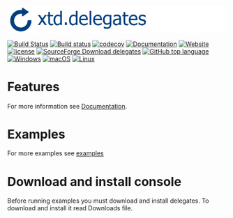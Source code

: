 [![delegates](docs/pictures/header.png)](https://gammasoft71.wixsite.com/xtd-delegates)

[![Build Status](https://travis-ci.org/gammasoft71/xtd.delegates.svg?branch=master)](https://travis-ci.org/gammasoft71/xtd.delegates)
[![Build status](https://ci.appveyor.com/api/projects/status/6483r6dkpixsyxs9?svg=true)](https://ci.appveyor.com/project/gammasoft71/xtd-delegates)
[![codecov](https://codecov.io/gh/gammasoft71/delegates/branch/master/graph/badge.svg)](https://codecov.io/gh/gammasoft71/delegates)
[![Documentation](https://codedocs.xyz/gammasoft71/xtd.delegates.svg)](https://codedocs.xyz/gammasoft71/xtd.delegates/)
[![Website](https://img.shields.io/website-up-down-green-red/http/shields.io.svg?label=xtd-delegates%20website)](https://gammasoft71.wixsite.com/xtd-delegates)
[![license](https://img.shields.io/github/license/gammasoft71/delegates.svg)](LICENSE.md)
[![SourceForge Download delegates](https://img.shields.io/sourceforge/dt/delegatespro.svg)](https://sourceforge.net/projects/delegatespro//files/latest/download)
[![GitHub top language](https://img.shields.io/github/languages/top/gammasoft71/delegates.svg)](README.md)
[![Windows](https://img.shields.io/badge/os-Windows-004080.svg)](README.md)
[![macOS](https://img.shields.io/badge/os-macOS-004080.svg)](README.md)
[![Linux](https://img.shields.io/badge/os-Linux-004080.svg)](README.md)

# Features

For more information see [Documentation](docs).

# Examples

For more examples see [examples](examples)

# Download and install console

Before running examples you must download and install delegates. To download and install it read Downloads file.

